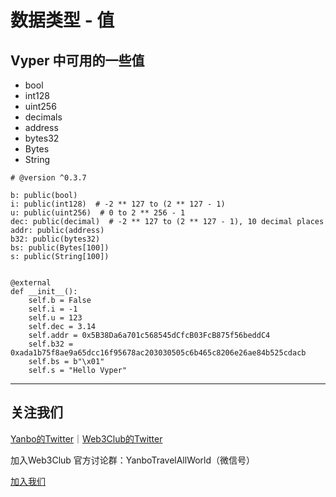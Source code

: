 # 数据类型 - 值
## Vyper 中可用的一些值
- bool
- int128
- uint256
- decimals
- address
- bytes32
- Bytes
- String

```
# @version ^0.3.7

b: public(bool)
i: public(int128)  # -2 ** 127 to (2 ** 127 - 1)
u: public(uint256)  # 0 to 2 ** 256 - 1
dec: public(decimal)  # -2 ** 127 to (2 ** 127 - 1), 10 decimal places
addr: public(address)
b32: public(bytes32)
bs: public(Bytes[100])
s: public(String[100])


@external
def __init__():
    self.b = False
    self.i = -1
    self.u = 123
    self.dec = 3.14
    self.addr = 0x5B38Da6a701c568545dCfcB03FcB875f56beddC4
    self.b32 = 0xada1b75f8ae9a65dcc16f95678ac203030505c6b465c8206e26ae84b525cdacb
    self.bs = b"\x01"
    self.s = "Hello Vyper"
```


---
## 关注我们
[Yanbo的Twitter](https://twitter.com/YanboOfficial)｜[Web3Club的Twitter](https://twitter.com/Web3ClubCN)

加入Web3Club 官方讨论群：YanboTravelAllWorld（微信号）

[加入我们](https://github.com/Web3-Club/Intro./blob/main/Join%20club.md)